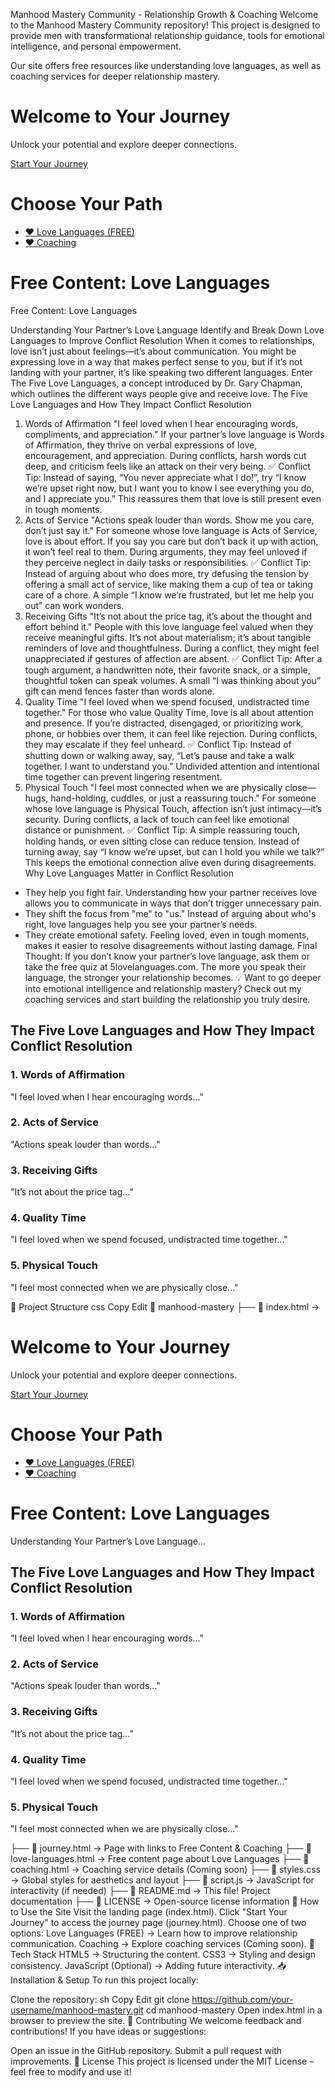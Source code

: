 Manhood Mastery Community - Relationship Growth & Coaching
Welcome to the Manhood Mastery Community repository! This project is designed to provide men with transformational relationship guidance, tools for emotional intelligence, and personal empowerment.

Our site offers free resources like understanding love languages, as well as coaching services for deeper relationship mastery.

<!-- index.html (Landing Page) -->
<!DOCTYPE html>
<html lang="en">
<head>
    <meta charset="UTF-8">
    <meta name="viewport" content="width=device-width, initial-scale=1.0">
    <title>Welcome</title>
    <link rel="stylesheet" href="styles.css">
</head>
<body>
    <div class="container">
        <h1>Welcome to Your Journey</h1>
        <p>Unlock your potential and explore deeper connections.</p>
        <a href="journey.html" class="btn">Start Your Journey</a>
    </div>
</body>
</html>


<!DOCTYPE html>
<html lang="en">
<head>
    <meta charset="UTF-8">
    <meta name="viewport" content="width=device-width, initial-scale=1.0">
    <title>Choose Your Path</title>
    <link rel="stylesheet" href="styles.css">
</head>
<body>
    <div class="container">
        <h1>Choose Your Path</h1>
        <ul>
            <li><a href="love-languages.html">❤️ Love Languages (FREE)</a></li>
            <li><a href="#">❤️ Coaching</a></li>
        </ul>
    </div>
</body>
</html>


<!DOCTYPE html>
<html lang="en">
<head>
    <meta charset="UTF-8">
    <meta name="viewport" content="width=device-width, initial-scale=1.0">
    <title>Free Content: Love Languages</title>
    <link rel="stylesheet" href="styles.css">
</head>
<body>
    <div class="container">
        <h1>Free Content: Love Languages</h1>
        <p>Free Content: Love Languages

Understanding Your Partner’s Love Language
Identify and Break Down Love Languages to Improve Conflict Resolution
When it comes to relationships, love isn’t just about feelings—it’s about communication. You might be expressing love in a way that makes perfect sense to you, but if it’s not landing with your partner, it’s like speaking two different languages. Enter The Five Love Languages, a concept introduced by Dr. Gary Chapman, which outlines the different ways people give and receive love.
The Five Love Languages and How They Impact Conflict Resolution
1. Words of Affirmation
"I feel loved when I hear encouraging words, compliments, and appreciation."
If your partner’s love language is Words of Affirmation, they thrive on verbal expressions of love, encouragement, and appreciation. During conflicts, harsh words cut deep, and criticism feels like an attack on their very being.
✅ Conflict Tip: Instead of saying, “You never appreciate what I do!”, try “I know we’re upset right now, but I want you to know I see everything you do, and I appreciate you.” This reassures them that love is still present even in tough moments.
2. Acts of Service
"Actions speak louder than words. Show me you care, don’t just say it."
For someone whose love language is Acts of Service, love is about effort. If you say you care but don’t back it up with action, it won’t feel real to them. During arguments, they may feel unloved if they perceive neglect in daily tasks or responsibilities.
✅ Conflict Tip: Instead of arguing about who does more, try defusing the tension by offering a small act of service, like making them a cup of tea or taking care of a chore. A simple “I know we’re frustrated, but let me help you out” can work wonders.
3. Receiving Gifts
"It’s not about the price tag, it’s about the thought and effort behind it."
People with this love language feel valued when they receive meaningful gifts. It’s not about materialism; it’s about tangible reminders of love and thoughtfulness. During a conflict, they might feel unappreciated if gestures of affection are absent.
✅ Conflict Tip: After a tough argument, a handwritten note, their favorite snack, or a simple, thoughtful token can speak volumes. A small “I was thinking about you” gift can mend fences faster than words alone.
4. Quality Time
"I feel loved when we spend focused, undistracted time together."
For those who value Quality Time, love is all about attention and presence. If you’re distracted, disengaged, or prioritizing work, phone, or hobbies over them, it can feel like rejection. During conflicts, they may escalate if they feel unheard.
✅ Conflict Tip: Instead of shutting down or walking away, say, “Let’s pause and take a walk together. I want to understand you.” Undivided attention and intentional time together can prevent lingering resentment.
5. Physical Touch
"I feel most connected when we are physically close—hugs, hand-holding, cuddles, or just a reassuring touch."
For someone whose love language is Physical Touch, affection isn’t just intimacy—it’s security. During conflicts, a lack of touch can feel like emotional distance or punishment.
✅ Conflict Tip: A simple reassuring touch, holding hands, or even sitting close can reduce tension. Instead of turning away, say “I know we’re upset, but can I hold you while we talk?” This keeps the emotional connection alive even during disagreements.
Why Love Languages Matter in Conflict Resolution
* They help you fight fair. Understanding how your partner receives love allows you to communicate in ways that don’t trigger unnecessary pain.
* They shift the focus from "me" to "us." Instead of arguing about who's right, love languages help you see your partner’s needs.
* They create emotional safety. Feeling loved, even in tough moments, makes it easier to resolve disagreements without lasting damage.
Final Thought:
If you don’t know your partner’s love language, ask them or take the free quiz at 5lovelanguages.com. The more you speak their language, the stronger your relationship becomes.
💡 Want to go deeper into emotional intelligence and relationship mastery? Check out my coaching services and start building the relationship you truly desire.
</p>
        <h2>The Five Love Languages and How They Impact Conflict Resolution</h2>
        <h3>1. Words of Affirmation</h3>
        <p>"I feel loved when I hear encouraging words..."</p>
        <h3>2. Acts of Service</h3>
        <p>"Actions speak louder than words..."</p>
        <h3>3. Receiving Gifts</h3>
        <p>"It’s not about the price tag..."</p>
        <h3>4. Quality Time</h3>
        <p>"I feel loved when we spend focused, undistracted time together..."</p>
        <h3>5. Physical Touch</h3>
        <p>"I feel most connected when we are physically close..."</p>
    </div>
</body>
</html>
📂 Project Structure
css
Copy
Edit
📂 manhood-mastery
 ├── 📄 index.html  → <!-- index.html (Landing Page) -->
<!DOCTYPE html>
<html lang="en">
<head>
    <meta charset="UTF-8">
    <meta name="viewport" content="width=device-width, initial-scale=1.0">
    <title>Welcome</title>
    <link rel="stylesheet" href="styles.css">
</head>
<body>
    <div class="container">
        <h1>Welcome to Your Journey</h1>
        <p>Unlock your potential and explore deeper connections.</p>
        <a href="journey.html" class="btn">Start Your Journey</a>
    </div>
</body>
</html>


<!DOCTYPE html>
<html lang="en">
<head>
    <meta charset="UTF-8">
    <meta name="viewport" content="width=device-width, initial-scale=1.0">
    <title>Choose Your Path</title>
    <link rel="stylesheet" href="styles.css">
</head>
<body>
    <div class="container">
        <h1>Choose Your Path</h1>
        <ul>
            <li><a href="love-languages.html">❤️ Love Languages (FREE)</a></li>
            <li><a href="#">❤️ Coaching</a></li>
        </ul>
    </div>
</body>
</html>


<!DOCTYPE html>
<html lang="en">
<head>
    <meta charset="UTF-8">
    <meta name="viewport" content="width=device-width, initial-scale=1.0">
    <title>Free Content: Love Languages</title>
    <link rel="stylesheet" href="styles.css">
</head>
<body>
    <div class="container">
        <h1>Free Content: Love Languages</h1>
        <p>Understanding Your Partner’s Love Language...</p>
        <h2>The Five Love Languages and How They Impact Conflict Resolution</h2>
        <h3>1. Words of Affirmation</h3>
        <p>"I feel loved when I hear encouraging words..."</p>
        <h3>2. Acts of Service</h3>
        <p>"Actions speak louder than words..."</p>
        <h3>3. Receiving Gifts</h3>
        <p>"It’s not about the price tag..."</p>
        <h3>4. Quality Time</h3>
        <p>"I feel loved when we spend focused, undistracted time together..."</p>
        <h3>5. Physical Touch</h3>
        <p>"I feel most connected when we are physically close..."</p>
    </div>
</body>
</html>
 ├── 📄 journey.html  → Page with links to Free Content & Coaching  
 ├── 📄 love-languages.html  → Free content page about Love Languages  
 ├── 📄 coaching.html  → Coaching service details (Coming soon)  
 ├── 📄 styles.css  → Global styles for aesthetics and layout  
 ├── 📄 script.js  → JavaScript for interactivity (if needed)  
 ├── 📄 README.md  → This file! Project documentation  
 ├── 📄 LICENSE  → Open-source license information  
🚀 How to Use the Site
Visit the landing page (index.html).
Click "Start Your Journey" to access the journey page (journey.html).
Choose one of two options:
Love Languages (FREE) → Learn how to improve relationship communication.
Coaching → Explore coaching services (Coming soon).
🎨 Tech Stack
HTML5 → Structuring the content.
CSS3 → Styling and design consistency.
JavaScript (Optional) → Adding future interactivity.
📥 Installation & Setup
To run this project locally:

Clone the repository:
sh
Copy
Edit
git clone https://github.com/your-username/manhood-mastery.git
cd manhood-mastery
Open index.html in a browser to preview the site.
🌱 Contributing
We welcome feedback and contributions! If you have ideas or suggestions:

Open an issue in the GitHub repository.
Submit a pull request with improvements.
📜 License
This project is licensed under the MIT License – feel free to modify and use it!
